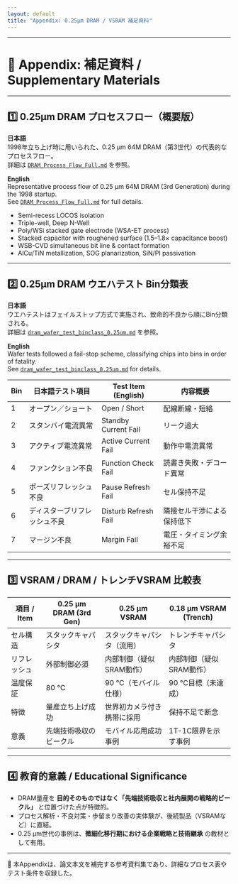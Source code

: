 ```yaml
---
layout: default
title: "Appendix: 0.25µm DRAM / VSRAM 補足資料"
---
```


---

# 📎 Appendix: 補足資料 / Supplementary Materials

---

## 1️⃣ 0.25µm DRAM プロセスフロー（概要版）

**日本語**  
1998年立ち上げ時に用いられた、0.25 µm 64M DRAM（第3世代）の代表的なプロセスフロー。  
詳細は [`DRAM_Process_Flow_Full.md`](../../in1998/DRAM_Process_Flow_Full.md) を参照。  

**English**  
Representative process flow of 0.25 µm 64M DRAM (3rd Generation) during the 1998 startup.  
See [`DRAM_Process_Flow_Full.md`](../in1998/DRAM_Process_Flow_Full.md) for full details.  

- Semi-recess LOCOS isolation  
- Triple-well, Deep N-Well  
- Poly/WSi stacked gate electrode (WSA-ET process)  
- Stacked capacitor with roughened surface (1.5–1.8× capacitance boost)  
- WSB-CVD simultaneous bit line & contact formation  
- AlCu/TiN metallization, SOG planarization, SiN/PI passivation  

---

## 2️⃣ 0.25µm DRAM ウエハテスト Bin分類表

**日本語**  
ウエハテストはフェイルストップ方式で実施され、致命的不良から順にBin分類される。  
詳細は [`dram_wafer_test_binclass_0.25um.md`](../in1998/dram_wafer_test_binclass_0.25um.md) を参照。  

**English**  
Wafer tests followed a fail-stop scheme, classifying chips into bins in order of fatality.  
See [`dram_wafer_test_binclass_0.25um.md`](../in1998/dram_wafer_test_binclass_0.25um.md) for details.  

| Bin | 日本語テスト項目 | Test Item (English) | 内容概要 |
|-----|----------------|----------------------|-----------|
| 1   | オープン／ショート | Open / Short | 配線断線・短絡 |
| 2   | スタンバイ電流異常 | Standby Current Fail | リーク過大 |
| 3   | アクティブ電流異常 | Active Current Fail | 動作中電流異常 |
| 4   | ファンクション不良 | Function Check Fail | 読書き失敗・デコード異常 |
| 5   | ポーズリフレッシュ不良 | Pause Refresh Fail | セル保持不足 |
| 6   | ディスターブリフレッシュ不良 | Disturb Refresh Fail | 隣接セル干渉による保持低下 |
| 7   | マージン不良 | Margin Fail | 電圧・タイミング余裕不足 |

---

## 3️⃣ VSRAM / DRAM / トレンチVSRAM 比較表

| 項目 / Item | 0.25 µm DRAM (3rd Gen) | 0.25 µm VSRAM | 0.18 µm VSRAM (Trench) |
|-------------|------------------------|---------------|-------------------------|
| セル構造 | スタックキャパシタ | スタックキャパシタ（流用） | トレンチキャパシタ |
| リフレッシュ | 外部制御必須 | 内部制御（疑似SRAM動作） | 内部制御（疑似SRAM動作） |
| 温度保証 | 80 °C | 90 °C（モバイル仕様） | 90 °C目標（未達成） |
| 特徴 | 量産立ち上げ成功 | 世界初カメラ付き携帯に採用 | 保持不足で断念 |
| 意義 | 先端技術吸収のビークル | モバイル応用成功事例 | 1T-1C限界を示す事例 |

---

## 4️⃣ 教育的意義 / Educational Significance

- DRAM量産を **目的そのものではなく「先端技術吸収と社内展開の戦略的ビークル」** と位置づけた点が特徴的。  
- プロセス解析・不良対策・歩留まり改善の実体験が、後続製品（VSRAMなど）に直結。  
- 0.25 µm世代の事例は、**微細化移行期における企業戦略と技術継承** の教材として有用。  

---

📘 本Appendixは、論文本文を補完する参考資料集であり、詳細なプロセス表やテスト条件を収録した。  

